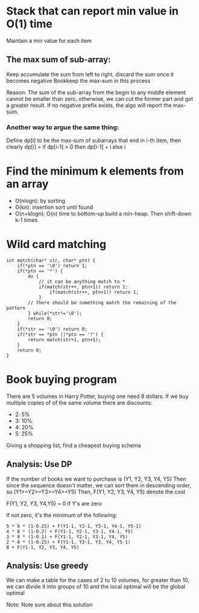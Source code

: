 # Stack that can report min value in O(1) time

Maintain a min value for each item

## The max sum of sub-array:

Keep accumulate the sum from left to right, discard the sum once it becomes negative
Bookkeep the max-sum in this process

Reason: The sum of the sub-array from the begin to any middle element cannot be
smaller than zero, otherwise, we can cut the former part and got a greater
result. If no negative prefix exists, the algo will report the max-sum.

### Another way to argue the same thing:

Define dp[i] to be the max-sum of subarrays that end in i-th item, then clearly
dp[i] = if dp[i-1] > 0 then dp[i-1] + i else i

# Find the minimum k elements from an array

* O(nlogn): by sorting
* O(kn): insertion sort until found
* O(n+klogn): O(n) time to bottom-up build a min-heap. Then shift-down k-1 times.

# Wild card matching

    int match(char* str, char* ptn) {
        if(*ptn == '\0') return 1;
        if(*ptn == '*') {
            do {
                // it can be anything match to *
                if(match(str++, ptn+1)) return 1;
                    if(match(str++, ptn+1)) return 1;
                }
            // There should be something match the remaining of the pattern
            } while(*str!='\0');
            return 0;
        }
        if(*str == '\0') return 0;
        if(*str == *ptn ||*ptn == '?') {
            return match(str+1, ptn+1);
        }
        return 0;
    }

# Book buying program 
There are 5 volumes in Harry Potter, buying one need 8 dollars. If we buy
multiple copies of of the same volume there are discounts:
* 2: 5% 
* 3: 10%
* 4: 20%
* 5: 25%

Giving a shopping list, find a cheapest buying schema

## Analysis: Use DP

If the number of books we want to purchase is (Y1, Y2, Y3, Y4, Y5)
Then since the sequence doesn't matter, we can sort them in descending
order, so (Y1>=Y2>=Y3>=Y4>=Y5)
Then, F(Y1, Y2, Y3, Y4, Y5) denote the cost

F(Y1, Y2, Y3, Y4,Y5) = 0 if Y's are zero

If not zero, it's the minimum of the following:

    5 * 8 * (1-0.25) + F(Y1-1, Y2-1, Y3-1, Y4-1, Y5-1)
    4 * 8 * (1-0.2) + F(Y1-1, Y2-1, Y3-1, Y4-1, Y5)
    3 * 8 * (1-0.1) + F(Y1-1, Y2-1, Y3-1, Y4, Y5)
    2 * 8 * (1-0.25) + F(Y1-1, Y2-1, Y3, Y4, Y5-1)
    8 + F(Y1-1, Y2, Y3, Y4, Y5)

## Analysis: Use greedy

We can make a table for the cases of 2 to 10 volumes, for greater than 10, we can 
divide it into groups of 10 and the local optimal will be the global
optimal

Note: Note sure about this solution




